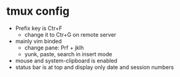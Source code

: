 # tmux config  
- Prefix key is Ctr+F  
  - change it to Ctr+G on remote server  
- mainly vim binded  
  - change pane: Prf + jklh  
  - yunk, paste, search in insert mode  
- mouse and system-clipboard is enabled  
- status bar is at top and display only date and session numbers  
